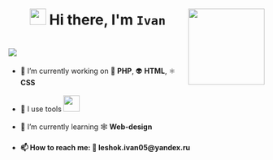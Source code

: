 <h1 align="center"><img src="https://github.com/blackcater/blackcater/raw/main/images/Hi.gif" height="32"/> Hi there, I'm <code>Ivan</code>
<img align="right" src="https://github.com/blackcater/blackcater/blob/main/images/banner.gif" height="150"/>
<h1 align="left"><img src="https://readme-typing-svg.herokuapp.com?color=%2336BCF7&lines=Welcome+to+my+GitHub!">
</h1> 
<ul>
  <li> 🔭 I’m currently working on 🐘 <b>PHP</b>, 👽 <b>HTML</b>, ⚛️ <b>CSS</b> </li><br>
  <li> 🧰 I use tools <img src="https://github.com/simple-icons/simple-icons/blob/develop/icons/github.svg" height="32"/>
  </li><br>
  <li> 🌱 I’m currently learning 🕸️ <b>Web-design<b></li><br>
  <li> 📫 How to reach me: 📧 <b>leshok.ivan05@yandex.ru</b></li>
</ul>
<h1></h1>
